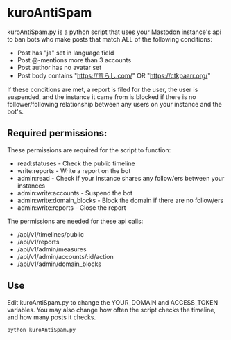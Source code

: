 # kuroAntiSpam

kuroAntiSpam.py is a python script that uses your Mastodon instance's api to ban bots who make posts that match ALL of the following conditions:

- Post has "ja" set in language field
- Post @-mentions more than 3 accounts
- Post author has no avatar set
- Post body contains "https://荒らし.com/" OR "https://ctkpaarr.org/"

If these conditions are met, a report is filed for the user, the user is suspended, and the instance it came from is blocked if there is no follower/following relationship between any users on your instance and the bot's.


## Required permissions:

These permissions are required for the script to function:

- read:statuses - Check the public timeline
- write:reports - Write a report on the bot
- admin:read - Check if your instance shares any follow/ers between your instances
- admin:write:accounts - Suspend the bot
- admin:write:domain_blocks - Block the domain if there are no follow/ers
- admin:write:reports - Close the report


The permissions are needed for these api calls:

- /api/v1/timelines/public
- /api/v1/reports
- /api/v1/admin/measures
- /api/v1/admin/accounts/:id/action
- /api/v1/admin/domain_blocks


## Use

Edit kuroAntiSpam.py to change the YOUR_DOMAIN and ACCESS_TOKEN variables. You may also change how often the script checks the timeline, and how many posts it checks.

``python kuroAntiSpam.py``
